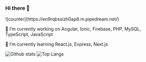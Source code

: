 ### Hi there 👋  

<p aligin="center">  
 ![counter](https://en9rqbssizh0ap8.m.pipedream.net/)  
</p>


🔭 I’m currently working on Angular, Ionic, Firebase, PHP, MySQL, TypeScript, JavaScript  

🌱 I’m currently learning React.js, Express, Next.js  


<!--
**jaypatel1210/jaypatel1210** is a ✨ _special_ ✨ repository because its `README.md` (this file) appears on your GitHub profile.

Here are some ideas to get you started:
- 👯 I’m looking to collaborate on ...
- 🤔 I’m looking for help with ...
- 💬 Ask me about ...
- 📫 How to reach me: ...
- 😄 Pronouns: ...
- ⚡ Fun fact: ...
-->

![Github stats](https://github-readme-stats.vercel.app/api?username=jaypatel1210&show_icons=true&theme=tokyonight)
![Top Langs](https://github-readme-stats.vercel.app/api/top-langs/?username=jaypatel1210&theme=tokyonight)

